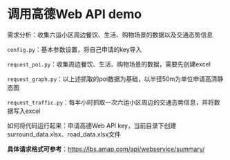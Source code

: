 # 调用高德Web API demo

需求分析：收集六运小区周边餐饮、生活、购物场景的数据以及交通态势信息

`config.py`：基本参数设置，将自己申请的key导入

`request_poi.py`：收集周边餐饮、生活、购物场景的数据，需要先创建excel

`request_graph.py`：以上述抓取的poi数据为基础，以半径50m为单位申请高清静态图

`request_traffic.py`：每半小时抓取一次六运小区周边的交通态势信息，并将数据写入excel

如何将代码运行起来：申请高德Web API key，当前目录下创建surround_data.xlsx、road_data.xlsx文件

**具体请求格式可参考**：https://lbs.amap.com/api/webservice/summary/